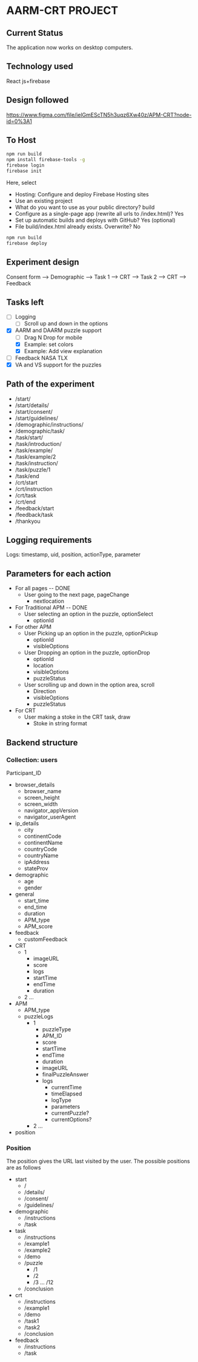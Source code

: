 # AARM-CRT PROJECT

## Current Status

The application now works on desktop computers.

## Technology used

React js+firebase

## Design followed

<https://www.figma.com/file/ielGmEScTN5h3uqz6Xw40z/APM-CRT?node-id=0%3A1>

## To Host

```bash
npm run build
npm install firebase-tools -g
firebase login
firebase init
```

Here, select

- Hosting: Configure and deploy Firebase Hosting sites
- Use an existing project
- What do you want to use as your public directory? build
- Configure as a single-page app (rewrite all urls to /index.html)? Yes
- Set up automatic builds and deploys with GitHub? Yes (optional)
- File build/index.html already exists. Overwrite? No

```bash
npm run build
firebase deploy
```

## Experiment design

Consent form --> Demographic --> Task 1 --> CRT --> Task 2 --> CRT --> Feedback

## Tasks left

- [ ] Logging
  - [ ] Scroll up and down in the options
- [x] AARM and DAARM puzzle support
  - [ ] Drag N Drop for mobile
  - [x] Example: set colors
  - [x] Example: Add view explanation
- [ ] Feedback NASA TLX
- [x] VA and VS support for the puzzles

## Path of the experiment

- /start/
- /start/details/
- /start/consent/
- /start/guidelines/
- /demographic/instructions/
- /demographic/task/
- /task/start/
- /task/introduction/
- /task/example/
- /task/example/2
- /task/instruction/
- /task/puzzle/1
- /task/end
- /crt/start
- /crt/instruction
- /crt/task
- /crt/end
- /feedback/start
- /feedback/task
- /thankyou

## Logging requirements

Logs: timestamp, uid, position, actionType, parameter

## Parameters for each action

- For all pages -- DONE
  - User going to the next page, pageChange
    - nextlocation
- For Traditional APM -- DONE
  - User selecting an option in the puzzle, optionSelect
    - optionId
- For other APM
  - User Picking up an option in the puzzle, optionPickup
    - optionId
    - visibleOptions
  - User Dropping an option in the puzzle, optionDrop
    - optionId
    - location
    - visibleOptions
    - puzzleStatus
  - User scrolling up and down in the option area, scroll
    - Direction
    - visibleOptions
    - puzzleStatus
- For CRT
  - User making a stoke in the CRT task, draw
    - Stoke in string format

## Backend structure

### Collection: users

Participant_ID

- browser_details
  - browser_name
  - screen_height
  - screen_width
  - navigator_appVersion
  - navigator_userAgent
- ip_details
  - city
  - continentCode
  - continentName
  - countryCode
  - countryName
  - ipAddress
  - stateProv
- demographic
  - age
  - gender
- general
  - start_time
  - end_time
  - duration
  - APM_type
  - APM_score
- feedback
  - customFeedback
- CRT
  - 1
    - imageURL
    - score
    - logs
    - startTime
    - endTime
    - duration
  - 2 ...
- APM
  - APM_type
  - puzzleLogs
    - 1
      - puzzleType
      - APM_ID
      - score
      - startTime
      - endTime
      - duration
      - imageURL
      - finalPuzzleAnswer
      - logs
        - currentTime
        - timeElapsed
        - logType
        - parameters
        - currentPuzzle?
        - currentOptions?
    - 2 ...
- position

### Position

The position gives the URL last visited by the user. The possible positions are as follows

- start
  - /
  - /details/
  - /consent/
  - /guidelines/
- demographic
  - /instructions
  - /task
- task
  - /instructions
  - /example1
  - /example2
  - /demo
  - /puzzle
    - /1
    - /2
    - /3 ... /12
  - /conclusion
- crt
  - /instructions
  - /example1
  - /demo
  - /task1
  - /task2
  - /conclusion
- feedback
  - /instructions
  - /task
